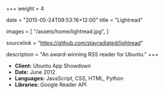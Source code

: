 +++
weight = 4

date = "2015-05-24T09:53:16+12:00"
title = "Lightread"

images = [
    "/assets/home/lightread.jpg",
]

sourcelink = "https://github.com/stayradiated/lightread"

description = "An award-winning RSS reader for Ubuntu."
+++

- **Client:** Ubuntu App Showdown
- **Date:** June 2012
- **Languages:** JavaScript, CSS, HTML, Python
- **Libraries:** Google Reader API
